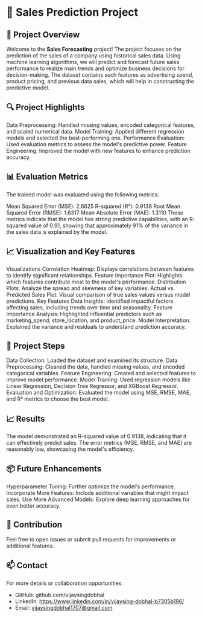 # 🛒 Sales Prediction Project

## 📄 Project Overview
Welcome to the **Sales Forecasting** project! The project focuses on the prediction of the sales of a company using historical sales data. Using machine learning algorithms, we will predict and forecast future sales performance to realize main trends and optimize business decisions for decision-making. The dataset contains such features as advertising spend, product pricing, and previous data sales, which will help in constructing the predictive model.


## 🔍 Project Highlights
Data Preprocessing: Handled missing values, encoded categorical features, and scaled numerical data.
Model Training: Applied different regression models and selected the best-performing one.
Performance Evaluation: Used evaluation metrics to assess the model's predictive power.
Feature Engineering: Improved the model with new features to enhance prediction accuracy.

## 📊 Evaluation Metrics
The trained model was evaluated using the following metrics:

Mean Squared Error (MSE): 2.6625
R-squared (R²): 0.9138
Root Mean Squared Error (RMSE): 1.6317
Mean Absolute Error (MAE): 1.3110
These metrics indicate that the model has strong predictive capabilities, with an R-squared value of 0.91, showing that approximately 91% of the variance in the sales data is explained by the model.

## 📈 Visualization and Key Features
Visualizations
Correlation Heatmap: Displays correlations between features to identify significant relationships.
Feature Importance Plot: Highlights which features contribute most to the model's performance.
Distribution Plots: Analyze the spread and skewness of key variables.
Actual vs. Predicted Sales Plot: Visual comparison of true sales values versus model predictions.
Key Features
Data Insights: Identified impactful factors affecting sales, including trends over time and seasonality.
Feature Importance Analysis: Highlighted influential predictors such as marketing_spend, store_location, and product_price.
Model Interpretation: Explained the variance and residuals to understand prediction accuracy.

## 🔬 Project Steps
Data Collection: Loaded the dataset and examined its structure.
Data Preprocessing: Cleaned the data, handled missing values, and encoded categorical variables.
Feature Engineering: Created and selected features to improve model performance.
Model Training: Used regression models like Linear Regression, Decision Tree Regressor, and XGBoost Regressor.
Evaluation and Optimization: Evaluated the model using MSE, RMSE, MAE, and R² metrics to choose the best model.

## 📈 Results
The model demonstrated an R-squared value of 0.9138, indicating that it can effectively predict sales. The error metrics (MSE, RMSE, and MAE) are reasonably low, showcasing the model's efficiency.

## 📦 Future Enhancements
Hyperparameter Tuning: Further optimize the model's performance.
Incorporate More Features: Include additional variables that might impact sales.
Use More Advanced Models: Explore deep learning approaches for even better accuracy.

## 🤝 Contribution
Feel free to open issues or submit pull requests for improvements or additional features.

## 📫 Contact
For more details or collaboration opportunities:

* GitHub: github.com/vijaysingdobhal
* LinkedIn: https://www.linkedin.com/in/vijaysing-dobhal-b7305b196/
* Email: vijaysingdobhal1707@gmail.com
